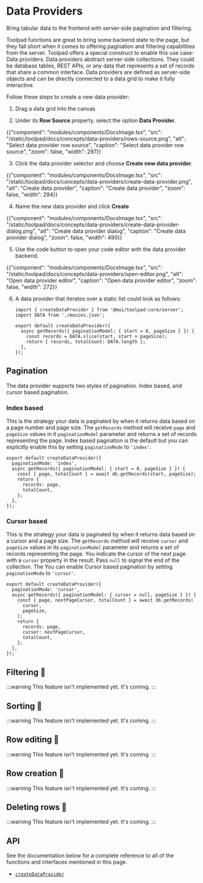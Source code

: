 # Data Providers

<p class="description">Bring tabular data to the frontend with server-side pagination and filtering.</p>

Toolpad functions are great to bring some backend state to the page, but they fall short when it comes to offering pagination and filtering capabilities from the server. Toolpad offers a special construct to enable this use case: Data providers. Data providers abstract server-side collections. They could be database tables, REST APIs, or any data that represents a set of records that share a common interface. Data providers are defined as server-side objects and can be directly connected to a data grid to make it fully interactive.

Follow these steps to create a new data provider:

1. Drag a data grid into the canvas

2. Under its **Row Source** property, select the option **Data Provider**.

{{"component": "modules/components/DocsImage.tsx", "src": "/static/toolpad/docs/concepts/data-providers/rows-source.png", "alt": "Select data provider row source", "caption": "Select data provider row source", "zoom": false, "width": 297}}

3. Click the data provider selector and choose **Create new data provider**.

{{"component": "modules/components/DocsImage.tsx", "src": "/static/toolpad/docs/concepts/data-providers/create-data-provider.png", "alt": "Create data provider", "caption": "Create data provider", "zoom": false, "width": 294}}

4. Name the new data provider and click **Create**

{{"component": "modules/components/DocsImage.tsx", "src": "/static/toolpad/docs/concepts/data-providers/create-data-provider-dialog.png", "alt": "Create data provider dialog", "caption": "Create data provider dialog", "zoom": false, "width": 490}}

5. Use the code button to open your code editor with the data provider backend.

{{"component": "modules/components/DocsImage.tsx", "src": "/static/toolpad/docs/concepts/data-providers/open-editor.png", "alt": "Open data provider editor", "caption": "Open data provider editor", "zoom": false, "width": 272}}

6. A data provider that iterates over a static list could look as follows:

   ```tsx
   import { createDataProvider } from '@mui/toolpad-core/server';
   import DATA from './movies.json';

   export default createDataProvider({
     async getRecords({ paginationModel: { start = 0, pageSize } }) {
       const records = DATA.slice(start, start + pageSize);
       return { records, totalCount: DATA.length };
     },
   });
   ```

## Pagination

The data provider supports two styles of pagination. Index based, and cursor based pagination.

### Index based

This is the strategy your data is paginated by when it returns data based on a page number and page size. The `getRecords` method will receive `page` and `pageSize` values in it `paginationModel` parameter and returns a set of records representing the page. Index based pagination is the default but you can explicitly enable this by setting `paginationMode` to `'index'`.

```tsx
export default createDataProvider({
  paginationMode: 'index',
  async getRecords({ paginationModel: { start = 0, pageSize } }) {
    const { page, totalCount } = await db.getRecords(start, pageSize);
    return {
      records: page,
      totalCount,
    };
  },
});
```

### Cursor based

This is the strategy your data is paginated by when it returns data based on a cursor and a page size. The `getRecords` method will receive `cursor` and `pageSize` values in its `paginationModel` parameter and returns a set of records representing the page. You indicate the cursor of the next page with a `cursor` property in the result. Pass `null` to signal the end of the collection. The You can enable Cursor based pagination by setting `paginationMode` to `'cursor'`.

```tsx
export default createDataProvider({
  paginationMode: 'cursor',
  async getRecords({ paginationModel: { cursor = null, pageSize } }) {
    const { page, nextPageCursor, totalCount } = await db.getRecords(
      cursor,
      pageSize,
    );
    return {
      records: page,
      cursor: nextPageCursor,
      totalCount,
    };
  },
});
```

## Filtering 🚧

:::warning
This feature isn't implemented yet. It's coming.
:::

## Sorting 🚧

:::warning
This feature isn't implemented yet. It's coming.
:::

## Row editing 🚧

:::warning
This feature isn't implemented yet. It's coming.
:::

## Row creation 🚧

:::warning
This feature isn't implemented yet. It's coming.
:::

## Deleting rows 🚧

:::warning
This feature isn't implemented yet. It's coming.
:::

## API

See the documentation below for a complete reference to all of the functions and interfaces mentioned in this page.

- [`createDataProvider`](/toolpad/reference/api/create-data-provider/)
